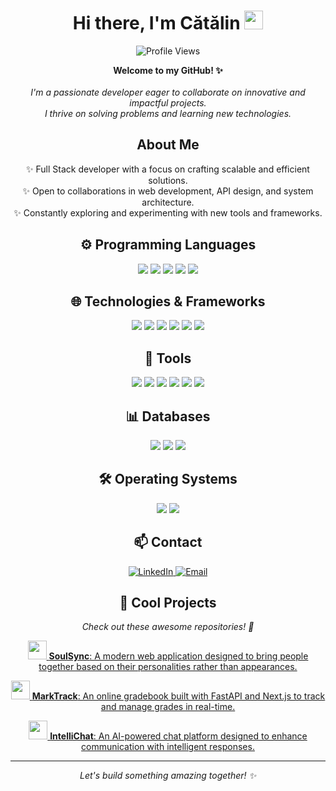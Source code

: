 <h1 align="center">Hi there, I'm Cătălin <img src="https://media.giphy.com/media/hvRJCLFzcasrR4ia7z/giphy.gif" width="30px"></h1>

<p align="center">
  <img src="https://komarev.com/ghpvc/?username=raevschicatalin&label=Profile%20views&color=0e75b6&style=flat" alt="Profile Views" />
</p>

<p align="center">
  <b>Welcome to my GitHub! ✨</b><br><br>
  <i> I'm a passionate developer eager to collaborate on innovative and impactful projects.<br>
  I thrive on solving problems and learning new technologies.<br> </i>
</p>

<h2 align="center">About Me</h2>

<p align="center">
  ✨ Full Stack developer with a focus on crafting scalable and efficient solutions.<br>
  ✨ Open to collaborations in web development, API design, and system architecture.<br>
  ✨ Constantly exploring and experimenting with new tools and frameworks.
</p>

<h2 align="center">⚙️ Programming Languages</h2>

<p align="center">
  <img src="https://img.shields.io/badge/JavaScript-F7DF1E?style=for-the-badge&logo=javascript&logoColor=black">
  <img src="https://img.shields.io/badge/Python-14354C?style=for-the-badge&logo=python&logoColor=white">
  <img src="https://img.shields.io/badge/SQL-316192?style=for-the-badge&logo=postgresql&logoColor=white">
  <img src="https://img.shields.io/badge/Java-ED8B00?style=for-the-badge&logo=openjdk&logoColor=white">
  <img src="https://img.shields.io/badge/Shell_Script-121011?style=for-the-badge&logo=gnu-bash&logoColor=white">
</p>

<h2 align="center">🌐 Technologies & Frameworks</h2>

<p align="center">
  <img src="https://img.shields.io/badge/React-20232A?style=for-the-badge&logo=react&logoColor=61DAFB">
  <img src="https://img.shields.io/badge/Next.js-000000?style=for-the-badge&logo=nextdotjs&logoColor=white">
  <img src="https://img.shields.io/badge/Tailwind_CSS-38B2AC?style=for-the-badge&logo=tailwind-css&logoColor=white">
  <img src="https://img.shields.io/badge/Node.js-339933?style=for-the-badge&logo=nodedotjs&logoColor=white">
  <img src="https://img.shields.io/badge/FastAPI-009688?style=for-the-badge&logo=fastapi&logoColor=white">
  <img src="https://img.shields.io/badge/Spring-6DB33F?style=for-the-badge&logo=spring&logoColor=white">
</p>

<h2 align="center">🔧 Tools</h2>

<p align="center">
  <img src="https://img.shields.io/badge/Git-F05032?style=for-the-badge&logo=git&logoColor=white">
  <img src="https://img.shields.io/badge/GitHub-181717?style=for-the-badge&logo=github&logoColor=white">
  <img src="https://img.shields.io/badge/GitLab-330F63?style=for-the-badge&logo=gitlab&logoColor=white">
  <img src="https://img.shields.io/badge/Docker-2496ED?style=for-the-badge&logo=docker&logoColor=white">
  <img src="https://img.shields.io/badge/Jira-0052CC?style=for-the-badge&logo=jira&logoColor=white">
  <img src="https://img.shields.io/badge/Nginx-269539?style=for-the-badge&logo=nginx&logoColor=white">
</p>

<h2 align="center">📊 Databases</h2>

<p align="center">
  <img src="https://img.shields.io/badge/Postgres-316192?style=for-the-badge&logo=postgresql&logoColor=white">
  <img src="https://img.shields.io/badge/MongoDB-47A248?style=for-the-badge&logo=mongodb&logoColor=white">
  <img src="https://img.shields.io/badge/Firebase-FFCA28?style=for-the-badge&logo=firebase&logoColor=black">
</p>

<h2 align="center">🛠 Operating Systems</h2>

<p align="center">
  <img src="https://img.shields.io/badge/Linux-FCC624?style=for-the-badge&logo=linux&logoColor=black">
  <img src="https://img.shields.io/badge/Windows-0078D6?style=for-the-badge&logo=windows&logoColor=white">
</p>

<h2 align="center">📫 Contact</h2>

<p align="center">
  <a href="https://www.linkedin.com/in/c%C4%83t%C4%83lin-raevschi/" target="_blank">
    <img src="https://img.shields.io/badge/LinkedIn-%230077B5.svg?style=for-the-badge&logo=linkedin&logoColor=white" alt="LinkedIn">
  </a>
  <a href="mailto:raevschicatalin@gmail.com">
    <img src="https://img.shields.io/badge/Gmail-D14836?style=for-the-badge&logo=gmail&logoColor=white" alt="Email">
  </a>
</p>

<h2 align="center">🎨 Cool Projects</h2>
<p align="center">
    <i>Check out these awesome repositories! 🎉</i>
</p>

<p align="center">
    <a href="https://github.com/RaevschiCatalin/PC" target="_blank">
        <img src="https://i.imgur.com/1K8u6t5.png" width="30px" />
        <b>SoulSync</b>: A modern web application designed to bring people together based on their personalities rather than appearances. 
    </a>
</p>
<p align="center">
    <a href="https://github.com/RaevschiCatalin/MarkTrack" target="_blank">
        <img src="https://i.imgur.com/mlbAbIc.png" height="30px" />
        <b>MarkTrack</b>: An online gradebook built with FastAPI and Next.js to track and manage grades in real-time.
    </a>
</p>
<p align="center">
    <a href="https://github.com/RaevschiCatalin/IntelliChat" target="_blank">
        <img src="https://i.imgur.com/E2Uqvzq.png" height="30px" />
        <b>IntelliChat</b>: An AI-powered chat platform designed to enhance communication with intelligent responses.
    </a>
</p>

<hr>

<p align="center">
  <i>Let's build something amazing together! ✨</i>
</p>
